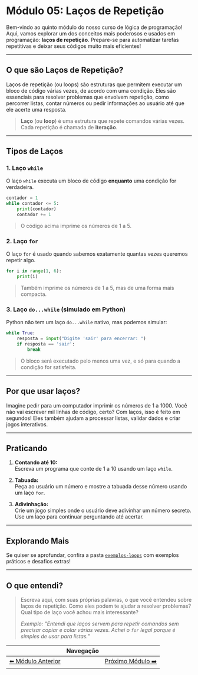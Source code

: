 # Módulo 05: Laços de Repetição

Bem-vindo ao quinto módulo do nosso curso de lógica de programação! Aqui, vamos explorar um dos conceitos mais poderosos e usados em programação: **laços de repetição**. Prepare-se para automatizar tarefas repetitivas e deixar seus códigos muito mais eficientes!

---

## O que são Laços de Repetição?

Laços de repetição (ou loops) são estruturas que permitem executar um bloco de código várias vezes, de acordo com uma condição. Eles são essenciais para resolver problemas que envolvem repetição, como percorrer listas, contar números ou pedir informações ao usuário até que ele acerte uma resposta.

> **Laço** (ou **loop**) é uma estrutura que repete comandos várias vezes.  
> Cada repetição é chamada de **iteração**.

---

## Tipos de Laços

### 1. **Laço `while`**

O laço `while` executa um bloco de código **enquanto** uma condição for verdadeira.

```python
contador = 1
while contador <= 5:
    print(contador)
    contador += 1
```

> O código acima imprime os números de 1 a 5.

### 2. **Laço `for`**

O laço `for` é usado quando sabemos exatamente quantas vezes queremos repetir algo.

```python
for i in range(1, 6):
    print(i)
```

> Também imprime os números de 1 a 5, mas de uma forma mais compacta.

### 3. **Laço `do...while` (simulado em Python)**

Python não tem um laço `do...while` nativo, mas podemos simular:

```python
while True:
    resposta = input("Digite 'sair' para encerrar: ")
    if resposta == 'sair':
        break
```

> O bloco será executado pelo menos uma vez, e só para quando a condição for satisfeita.

---

## Por que usar laços?

Imagine pedir para um computador imprimir os números de 1 a 1000. Você não vai escrever mil linhas de código, certo? Com laços, isso é feito em segundos! Eles também ajudam a processar listas, validar dados e criar jogos interativos.

---

## Praticando

1. **Contando até 10:**  
   Escreva um programa que conte de 1 a 10 usando um laço `while`.

2. **Tabuada:**  
   Peça ao usuário um número e mostre a tabuada desse número usando um laço `for`.

3. **Adivinhação:**  
   Crie um jogo simples onde o usuário deve adivinhar um número secreto. Use um laço para continuar perguntando até acertar.

---

## Explorando Mais

Se quiser se aprofundar, confira a pasta [`exemplos-loops`](./exemplos-loops/README.md) com exemplos práticos e desafios extras!

---

## O que entendi?

> Escreva aqui, com suas próprias palavras, o que você entendeu sobre laços de repetição. Como eles podem te ajudar a resolver problemas? Qual tipo de laço você achou mais interessante?  
>
> _Exemplo: "Entendi que laços servem para repetir comandos sem precisar copiar e colar várias vezes. Achei o `for` legal porque é simples de usar para listas."_

|   | Navegação |   |
|:-:|:----------|:-:|
| [⬅️ Módulo Anterior](../modulo-04-condicionais-tabela-verdade/README.md) |  | [Próximo Módulo ➡️](../modulo-06-funcoes-modularizacao/README.md) |
